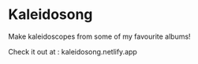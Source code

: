 # Kaleidosong
Make kaleidoscopes from some of my favourite albums!


Check it out at : kaleidosong.netlify.app 
